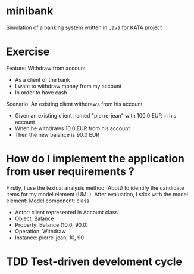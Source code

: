 # minibank
Simulation of a banking system written in Java for KATA project

# Exercise
Feature: Withdraw from account
  * As a client of the bank
  * I want to withdraw money from my account
  * In order to have cash

  Scenario: An existing client withdraws from his account
  * Given an existing client named "pierre-jean" with 100.0 EUR in his account
  * When he withdraws 10.0 EUR from his account
  * Then the new balance is 90.0 EUR

# How do I implement the application from user requirements ?
Firstly, I use the textual analysis method (Abott) to identify the candidate items for my model element (UML).
After evaluation, I stick with the model element:
Model component: class 
* Actor: client represented in Account class
* Object: Balance
* Property: Balance (10.0, 90.0)
* Operation: Withdraw
* Instance: pierre-jean, 10, 90

# TDD Test-driven develoment cycle




